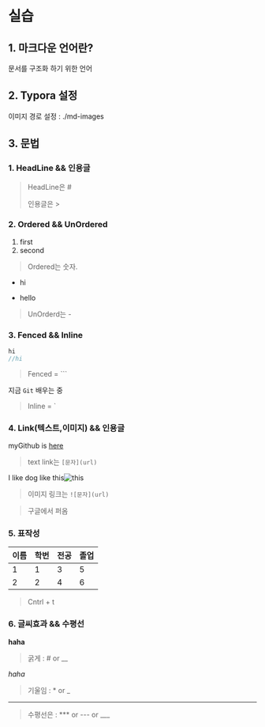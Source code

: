 # 실습

## 1. 마크다운 언어란?

문서를 구조화 하기 위한 언어

## 2. Typora 설정

이미지 경로 설정 : ./md-images

## 3. 문법

### 1. HeadLine && 인용글

> HeadLine은 #
>
> 인용글은 >

### 2. Ordered && UnOrdered

1. first
2. second

> Ordered는 숫자.

- hi

- hello

> UnOrderd는 -

### 3. Fenced && Inline 

```java
hi
//hi
```

> Fenced = ```

지금 `Git` 배우는 중

> Inline = `

### 4. Link(텍스트,이미지) && 인용글

myGithub is [here](https://github.com/YG-creator)

> text link는 `[문자](url)`

I like dog like this![this](md-images/test.jpg)

> 이미지 링크는 `![문자](url)`

> 구글에서 퍼옴

### 5. 표작성

| 이름 | 학번 | 전공 | 졸업 |
| ---- | ---- | ---- | ---- |
| 1    | 1    | 3    | 5    |
| 2    | 2    | 4    | 6    |

> Cntrl + t

### 6. 글씨효과 && 수평선

**haha**	

> 굵게 : # or __

*haha*

> 기울임 : * or _

---

> 수평선은 : *** or --- or ___

